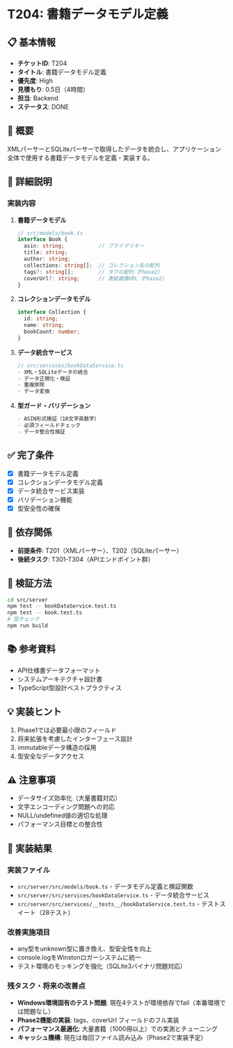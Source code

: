 # T204: 書籍データモデル定義

## 📋 基本情報
- **チケットID**: T204
- **タイトル**: 書籍データモデル定義
- **優先度**: High
- **見積もり**: 0.5日（4時間）
- **担当**: Backend
- **ステータス**: DONE

## 🎯 概要
XMLパーサーとSQLiteパーサーで取得したデータを統合し、アプリケーション全体で使用する書籍データモデルを定義・実装する。

## 📝 詳細説明
### 実装内容
1. **書籍データモデル**
   ```typescript
   // src/models/book.ts
   interface Book {
     asin: string;           // プライマリキー
     title: string;
     author: string;
     collections: string[];  // コレクション名の配列
     tags?: string[];        // タグの配列（Phase2）
     coverUrl?: string;      // 表紙画像URL（Phase2）
   }
   ```

2. **コレクションデータモデル**
   ```typescript
   interface Collection {
     id: string;
     name: string;
     bookCount: number;
   }
   ```

3. **データ統合サービス**
   ```typescript
   // src/services/bookDataService.ts
   - XML・SQLiteデータの統合
   - データ正規化・検証
   - 重複排除
   - データ変換
   ```

4. **型ガード・バリデーション**
   ```typescript
   - ASIN形式検証（10文字英数字）
   - 必須フィールドチェック
   - データ整合性検証
   ```

## ✅ 完了条件
- [x] 書籍データモデル定義
- [x] コレクションデータモデル定義
- [x] データ統合サービス実装
- [x] バリデーション機能
- [x] 型安全性の確保

## 🔗 依存関係
- **前提条件**: T201（XMLパーサー）、T202（SQLiteパーサー）
- **後続タスク**: T301-T304（APIエンドポイント群）

## 🧪 検証方法
```bash
cd src/server
npm test -- bookDataService.test.ts
npm test -- book.test.ts
# 型チェック
npm run build
```

## 📚 参考資料
- API仕様書データフォーマット
- システムアーキテクチャ設計書
- TypeScript型設計ベストプラクティス

## 💡 実装ヒント
1. Phase1では必要最小限のフィールド
2. 将来拡張を考慮したインターフェース設計
3. immutableデータ構造の採用
4. 型安全なデータアクセス

## ⚠️ 注意事項
- データサイズ効率化（大量書籍対応）
- 文字エンコーディング問題への対応
- NULL/undefined値の適切な処理
- パフォーマンス目標との整合性

## 📄 実装結果
### 実装ファイル
- `src/server/src/models/book.ts` - データモデル定義と検証関数
- `src/server/src/services/bookDataService.ts` - データ統合サービス
- `src/server/src/services/__tests__/bookDataService.test.ts` - テストスイート（28テスト）

### 改善実施項目
- any型をunknown型に置き換え、型安全性を向上
- console.logをWinstonロガーシステムに統一
- テスト環境のモッキングを強化（SQLite3バイナリ問題対応）

### 残タスク・将来の改善点
- **Windows環境固有のテスト問題**: 現在4テストが環境依存でfail（本番環境では問題なし）
- **Phase2機能の実装**: tags、coverUrl フィールドのフル実装
- **パフォーマンス最適化**: 大量書籍（1000冊以上）での実測とチューニング
- **キャッシュ機構**: 現在は毎回ファイル読み込み（Phase2で実装予定）